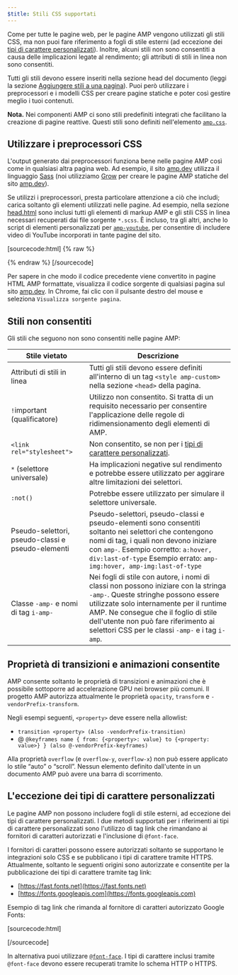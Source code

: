 ```yaml
---
$title: Stili CSS supportati
---
```


Come per tutte le pagine web, per le pagine AMP vengono utilizzati gli stili CSS, ma non puoi fare riferimento a fogli di stile esterni (ad eccezione dei [tipi di carattere personalizzati](#the-custom-fonts-exception)).
Inoltre, alcuni stili non sono consentiti a causa delle implicazioni legate al rendimento; gli attributi di stili in linea non sono consentiti.

Tutti gli stili devono essere inseriti nella sezione head del documento (leggi la sezione [Aggiungere stili a una pagina](../../../../documentation/guides-and-tutorials/learn/validation-workflow/validate_amp.md)).
Puoi però utilizzare i preprocessori e i modelli CSS per creare pagine statiche e poter così gestire meglio i tuoi contenuti.

**Nota.** Nei componenti AMP ci sono stili predefiniti integrati che facilitano la creazione di pagine reattive.
Questi stili sono definiti nell'elemento [`amp.css`](https://github.com/ampproject/amphtml/blob/main/css/amp.css).

## Utilizzare i preprocessori CSS <a name="using-css-preprocessors"></a>

L'output generato dai preprocessori funziona bene nelle pagine AMP così come in qualsiasi altra pagina web.
Ad esempio, il sito [amp.dev](https://amp.dev/) utilizza il linguaggio [Sass](http://sass-lang.com/) (noi utilizziamo [Grow](http://grow.io/) per creare le pagine AMP statiche del sito [amp.dev](https://amp.dev/)).

Se utilizzi i preprocessori, presta particolare attenzione a ciò che includi; carica soltanto gli elementi utilizzati nelle pagine.
Ad esempio, nella sezione [head.html](https://github.com/ampproject/docs/blob/master/views/partials/head.html) sono inclusi tutti gli elementi di markup AMP e gli stili CSS in linea necessari recuperati dai file sorgente `*.scss`.
È incluso, tra gli altri, anche lo script di elementi personalizzati per [`amp-youtube`](../../../../documentation/components/reference/amp-youtube.md), per consentire di includere video di YouTube incorporati in tante pagine del sito.

[sourcecode:html] {% raw %}

<head>
  <meta charset="utf-8">
  <meta name="viewport" content="width=device-width">
  <meta property="og:description" content="{% if doc.description %}{{doc.description}} – {% endif %}AMP Project">
  <meta name="description" content="{% if doc.description %}{{doc.description}} – {% endif %}AMP Project">

  <title>AMP Project</title>
  <link rel="shortcut icon" href="/static/img/amp_favicon.png">
  <link rel="canonical" href="{{doc.url}}">
  <link href="https://fonts.googleapis.com/css?family=Roboto:200,300,400,500,700" rel="stylesheet" type="text/css">
  <style amp-custom>
  {% include "/assets/css/main.min.css" %}
  </style>

  <style amp-boilerplate>body{-webkit-animation:-amp-start 8s steps(1,end) 0s 1 normal both;-moz-animation:-amp-start 8s steps(1,end) 0s 1 normal both;-ms-animation:-amp-start 8s steps(1,end) 0s 1 normal both;animation:-amp-start 8s steps(1,end) 0s 1 normal both}@-webkit-keyframes -amp-start{from{visibility:hidden}to{visibility:visible}}@-moz-keyframes -amp-start{from{visibility:hidden}to{visibility:visible}}@-ms-keyframes -amp-start{from{visibility:hidden}to{visibility:visible}}@-o-keyframes -amp-start{from{visibility:hidden}to{visibility:visible}}@keyframes -amp-start{from{visibility:hidden}to{visibility:visible}}</style><noscript><style amp-boilerplate>body{-webkit-animation:none;-moz-animation:none;-ms-animation:none;animation:none}</style></noscript>
  <script async src="https://cdn.ampproject.org/v0.js"></script>
  <script async custom-element="amp-carousel" src="https://cdn.ampproject.org/v0/amp-carousel-0.1.js"></script>
  <script async custom-element="amp-analytics" src="https://cdn.ampproject.org/v0/amp-analytics-0.1.js"></script>
  <script async custom-element="amp-lightbox" src="https://cdn.ampproject.org/v0/amp-lightbox-0.1.js"></script>
  <script async custom-element="amp-youtube" src="https://cdn.ampproject.org/v0/amp-youtube-0.1.js"></script>
  <script async custom-element="amp-sidebar" src="https://cdn.ampproject.org/v0/amp-sidebar-0.1.js"></script>
  <script async custom-element="amp-iframe" src="https://cdn.ampproject.org/v0/amp-iframe-0.1.js"></script>
</head>
{% endraw %} [/sourcecode]

Per sapere in che modo il codice precedente viene convertito in pagine HTML AMP formattate, visualizza il codice sorgente di qualsiasi pagina sul sito [amp.dev](https://amp.dev/).
In Chrome, fai clic con il pulsante destro del mouse e seleziona `Visualizza sorgente pagina`.

## Stili non consentiti

Gli stili che seguono non sono consentiti nelle pagine AMP:

<table>
  <thead>
    <tr>
      <th data-th="Banned style">Stile vietato</th>
      <th data-th="Description">Descrizione</th>
    </tr>
  </thead>
  <tbody>
    <tr>
      <td data-th="Banned style">Attributi di stili in linea</td>
      <td data-th="Description">Tutti gli stili devono essere definiti all'interno di un tag <code>&lt;style amp-custom&gt;</code> nella sezione <code>&lt;head&gt;</code> della pagina.</td>
    </tr>
    <tr>
      <td data-th="Banned style"><code>!</code>important (qualificatore) </td>
      <td data-th="Description">Utilizzo non consentito.
      Si tratta di un requisito necessario per consentire l'applicazione delle regole di ridimensionamento degli elementi di AMP.</td>
    </tr>
    <tr>
      <td data-th="Banned style"><code>&lt;link rel="stylesheet"&gt;</code></td>
      <td data-th="Description">Non consentito, se non per i <a href="#leccezione-dei-tipi-di-carattere-personalizzati">tipi di carattere personalizzati</a>.</td>
    </tr>
    <tr>
      <td data-th="Banned style"><code>*</code> (selettore universale)</td>
      <td data-th="Description">Ha implicazioni negative sul rendimento e potrebbe essere utilizzato per aggirare altre limitazioni dei selettori.</td>
    </tr>
    <tr>
      <td data-th="Banned style"><code>:not()</code></td>
      <td data-th="Description">Potrebbe essere utilizzato per simulare il selettore universale.</td>
    </tr>
    <tr>
      <td data-th="Banned style">Pseudo-selettori, pseudo-classi e pseudo-elementi</td>
      <td data-th="Description">Pseudo-selettori, pseudo-classi e pseudo-elementi sono consentiti soltanto nei selettori che contengono nomi di tag, i quali non devono iniziare con <code>amp-</code>.
      Esempio corretto: <code>a:hover, div:last-of-type</code>
      Esempio errato: <code>amp-img:hover, amp-img:last-of-type</code></td>
    </tr>
    <tr>
      <td data-th="Banned style">Classe <code>-amp-</code> e nomi di tag <code>i-amp-</code></td>
      <td data-th="Description">Nei fogli di stile con autore, i nomi di classi non possono iniziare con la stringa <code>-amp-</code>. Queste stringhe possono essere utilizzate solo internamente per il runtime AMP. Ne consegue che il foglio di stile dell'utente non può fare riferimento ai selettori CSS per le classi <code>-amp-</code> e i tag <code>i-amp</code>.</td>
    </tr>
  </tbody>
</table>

## Proprietà di transizioni e animazioni consentite <a name="the-custom-fonts-exception"></a>

AMP consente soltanto le proprietà di transizioni e animazioni che è possibile sottoporre ad accelerazione GPU nei browser più comuni.
Il progetto AMP autorizza attualmente le proprietà `opacity`, `transform` e `-vendorPrefix-transform`.

Negli esempi seguenti, `<property>` deve essere nella allowlist:

- `transition <property> (Also -vendorPrefix-transition)`
- @ `@keyframes name { from: {<property>: value} to {<property: value>} } (also @-vendorPrefix-keyframes)`

Alla proprietà `overflow` (e `overflow-y`, `overflow-x`) non può essere applicato lo stile “auto” o “scroll”.
Nessun elemento definito dall'utente in un documento AMP può avere una barra di scorrimento.

## L'eccezione dei tipi di carattere personalizzati <a name="leccezione-dei-tipi-di-carattere-personalizzati"></a>

Le pagine AMP non possono includere fogli di stile esterni, ad eccezione dei tipi di carattere personalizzati.
I due metodi supportati per i riferimenti ai tipi di carattere personalizzati sono l'utilizzo di tag link che rimandano ai fornitori di caratteri autorizzati e l'inclusione di `@font-face`.

I fornitori di caratteri possono essere autorizzati soltanto se supportano le integrazioni solo CSS e se pubblicano i tipi di carattere tramite HTTPS. Attualmente, soltanto le seguenti origini sono autorizzate e consentite per la pubblicazione dei tipi di carattere tramite tag link:

- [https://fast.fonts.net](https://fast.fonts.net)
- [https://fonts.googleapis.com](https://fonts.googleapis.com)

Esempio di tag link che rimanda al fornitore di caratteri autorizzato Google Fonts:

[sourcecode:html]

<link rel="stylesheet" href="https://fonts.googleapis.com/css?family=Tangerine">
[/sourcecode]

In alternativa puoi utilizzare [`@font-face`](https://developer.mozilla.org/it-IT/docs/Web/CSS/@font-face).
I tipi di carattere inclusi tramite `@font-face` devono essere recuperati tramite lo schema HTTP o HTTPS.
